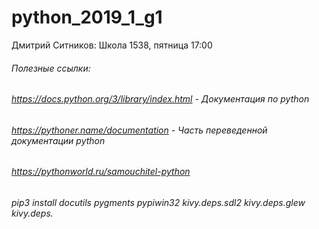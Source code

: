 # python_2019_1_g1
Дмитрий Ситников: Школа 1538, пятница 17:00

###### Полезные ссылки:
###### https://docs.python.org/3/library/index.html - Документация по python
###### https://pythoner.name/documentation - Часть переведенной документации python
###### https://pythonworld.ru/samouchitel-python 
###### pip3 install docutils pygments pypiwin32 kivy.deps.sdl2 kivy.deps.glew kivy.deps.
